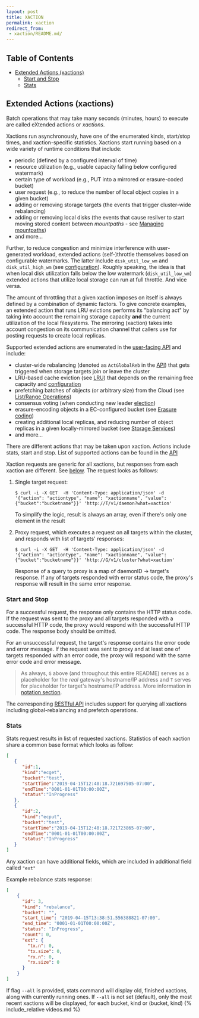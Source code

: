 ```yaml
---
layout: post
title: XACTION
permalink: xaction
redirect_from:
 - xaction/README.md/
---
```


## Table of Contents

- [Extended Actions (xactions)](#extended-actions-xactions)
    - [Start and Stop](#start-and-stop)
	- [Stats](#stats)

## Extended Actions (xactions)

Batch operations that may take many seconds (minutes, hours) to execute are called eXtended actions or *xactions*.

Xactions run asynchronously, have one of the enumerated kinds, start/stop times, and xaction-specific statistics.
Xactions start running based on a wide variety of runtime conditions that include:

* periodic (defined by a configured interval of time)
* resource utilization (e.g., usable capacity falling below configured watermark)
* certain type of workload (e.g., PUT into a mirrored or erasure-coded bucket)
* user request (e.g., to reduce the number of local object copies in a given bucket)
* adding or removing storage targets (the events that trigger cluster-wide rebalancing)
* adding or removing local disks (the events that cause resilver to start moving stored content between *mountpaths* - see [Managing mountpaths](/aistore/docs/configuration.md#managing-mountpaths))
* and more...

Further, to reduce congestion and minimize interference with user-generated workload, extended actions (self-)throttle themselves based on configurable watermarks. The latter include `disk_util_low_wm` and `disk_util_high_wm` (see [configuration](/aistore/deploy/dev/local/aisnode_config.sh)). Roughly speaking, the idea is that when local disk utilization falls below the low watermark (`disk_util_low_wm`) extended actions that utilize local storage can run at full throttle. And vice versa.

The amount of throttling that a given xaction imposes on itself is always defined by a combination of dynamic factors. 
To give concrete examples, an extended action that runs LRU evictions performs its "balancing act" by taking into account the remaining storage capacity **and** the current utilization of the local filesystems.
The mirroring (xaction) takes into account congestion on its communication channel that callers use for posting requests to create local replicas.

Supported extended actions are enumerated in the [user-facing API](/aistore/cmn/api.go) and include:

* cluster-wide rebalancing (denoted as `ActGlobalReb` in the [API](/aistore/cmn/api.go)) that gets triggered when storage targets join or leave the cluster
* LRU-based cache eviction (see [LRU](/aistore/docs/storage_svcs.md#lru)) that depends on the remaining free capacity and [configuration](/aistore/deploy/dev/local/aisnode_config.sh)
* prefetching batches of objects (or arbitrary size) from the Cloud (see [List/Range Operations](/aistore/docs/batch.md))
* consensus voting (when conducting new leader [election](/aistore/docs/ha.md#election))
* erasure-encoding objects in a EC-configured bucket (see [Erasure coding](/aistore/docs/storage_svcs.md#erasure-coding))
* creating additional local replicas, and reducing number of object replicas in a given locally-mirrored bucket (see [Storage Services](/aistore/docs/storage_svcs.md))
* and more...

There are different actions that may be taken upon xaction.
Actions include stats, start and stop.
List of supported actions can be found in the [API](/aistore/cmn/api.go)

Xaction requests are generic for all xactions, but responses from each xaction are different.
See [below](#start-and-stop).
The request looks as follows:

1. Single target request:

    ```console
    $ curl -i -X GET  -H 'Content-Type: application/json' -d '{"action": "actiontype", "name": "xactionname", "value":{"bucket":"bucketname"}}' 'http://T/v1/daemon?what=xaction'
    ```

    To simplify the logic, result is always an array, even if there's only one element in the result

2. Proxy request, which executes a request on all targets within the cluster, and responds with list of targets' responses:

    ```console
    $ curl -i -X GET  -H 'Content-Type: application/json' -d '{"action": "actiontype", "name": "xactionname", "value":{"bucket":"bucketname"}}' 'http://G/v1/cluster?what=xaction'
    ```
    
    Response of a query to proxy is a map of daemonID -> target's response. If any of targets responded with error status code, the proxy's response
    will result in the same error response.


### Start and Stop

For a successful request, the response only contains the HTTP status code. If the request was sent to the proxy and all targets
responded with a successful HTTP code, the proxy would respond with the successful HTTP code. The response body should be omitted.

For an unsuccessful request, the target's response contains the error code and error message. If the request was sent to proxy and at least one
of targets responded with an error code, the proxy will respond with the same error code and error message.

> As always, `G` above (and throughout this entire README) serves as a placeholder for the _real_ gateway's hostname/IP address and `T` serves for placeholder for target's hostname/IP address. More information in [notation section](/aistore/docs/http_api.md#notation).

The corresponding [RESTful API](/aistore/docs/http_api.md) includes support for querying all xactions including global-rebalancing and prefetch operations.

### Stats

Stats request results in list of requested xactions. Statistics of each xaction share a common base format which looks as follow:

```json
[
   {
      "id":1,
      "kind":"ecget",
      "bucket":"test",
      "startTime":"2019-04-15T12:40:18.721697505-07:00",
      "endTime":"0001-01-01T00:00:00Z",
      "status":"InProgress"
   },
   {
      "id":2,
      "kind":"ecput",
      "bucket":"test",
      "startTime":"2019-04-15T12:40:18.721723865-07:00",
      "endTime":"0001-01-01T00:00:00Z",
      "status":"InProgress"
   }
]
```

Any xaction can have additional fields, which are included in additional field called `"ext"`

Example rebalance stats response:

```json
[
    {
      "id": 3,
      "kind": "rebalance",
      "bucket": "",
      "start_time": "2019-04-15T13:38:51.556388821-07:00",
      "end_time": "0001-01-01T00:00:00Z",
      "status": "InProgress",
      "count": 0,
      "ext": {
        "tx.n": 0,
        "tx.size": 0,
        "rx.n": 0,
        "rx.size": 0
      }
    }
]
```

If flag `--all` is provided, stats command will display old, finished xactions, along with currently running ones. If `--all` is not set (default), only
the most recent xactions will be displayed, for each bucket, kind or (bucket, kind)
{% include_relative videos.md %}

